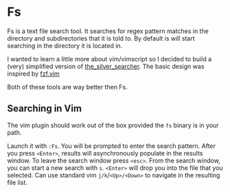 # Fs

Fs is a text file search tool. It searches for regex pattern matches in the directory and subdirectories that it is told to.
By default is will start searching in the directory it is located in.

I wanted to learn a little more about vim/vimscript so I decided to build a (very) simplified version of [the_silver_searcher](https://github.com/ggreer/the_silver_searcher).
The basic design was inspired by [fzf.vim](https://github.com/junegunn/fzf.vim)

Both of these tools are way better then Fs.

## Searching in Vim
The vim plugin should work out of the box provided the `fs` binary is in your path.

Launch it with `:Fs`.
You will be prompted to enter the search pattern. After you press `<Enter>`, results will asynchronously populate in the results window.
To leave the search window press `<esc>`.
From the search window, you can start a new search with `s`.
`<Enter>` will drop you into the file that you selected.
Can use standard vim `j/k`/`<Up>/<Down>` to navigate in the resulting file list.
